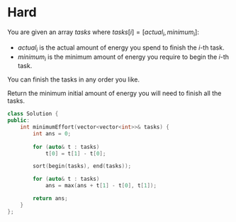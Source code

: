 # Hard

You are given an array $tasks$ where $tasks[i] = [actual_i, minimum_i]$:

- $actual_i$ is the actual amount of energy you spend to finish the $i$-th task.
- $minimum_i$ is the minimum amount of energy you require to begin the $i$-th task.

You can finish the tasks in any order you like.

Return the minimum initial amount of energy you will need to finish all the tasks.

```cpp
class Solution {
public:
    int minimumEffort(vector<vector<int>>& tasks) {
        int ans = 0;
        
        for (auto& t : tasks)
            t[0] = t[1] - t[0];

        sort(begin(tasks), end(tasks));

        for (auto& t : tasks)
            ans = max(ans + t[1] - t[0], t[1]);

        return ans;
    }
};
```
